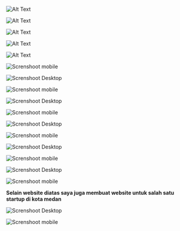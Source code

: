 ![Alt Text](https://lh3.googleusercontent.com/pw/ABLVV84IEWqMN-xS12M_nal5K5vaNb4oQwQWqTOTo5sMGP6w91OStmHRpKoH9yQpb4aX9kGDtFKDjf_0sVkrAMxJWyH6FOZkR08hQwI8wZu0qnJNgXDQsppI9eQFz3LO7Bfx0Al033hIK73X8IVzq8sHUnBiNaLS0HpYJC0hg8I1OqGyIPlFwmXWU6G5LPPasBELsfdIr9VNMj3crZNkREGOW7DP7u-BdoaTayB4F7FWXsoN6J0RGH7MnHOtlXa3G6R7yITxPtQCCskAp8EedxDs8Ja3kTwE5q2W6MTNyyGp82L7kopJOgYMKCJ8EuCrkMMibbaIrMnds4E7iPnqKhGXSRNqIVM6PlxvQfUEzS1ASYSNIs42KaBWqYRBMx4gUS0iQkYty73v8jY3RlccLHJB3wrNQdLjU6kgRUfuKAb907tkCnl0VWyV86PehEyW4L6hoNhsS6UdyjLqso3WZwq0K1sPOsfQ-5njUiXlLTbs3onnmQ7NbfnUugiNQZRwMDfma9OryZOhUcsrWnmAAqWPqdKIffmU0oEmUQdXyfl_kbYyaDGHQ_PLvoVH81LJTx1AXdTGQixV2tC5m9GrE-kQaps8Z0EqFrgHwQuRAqtrs-KfarH8y9Pyv2tv9183gjdzd7p_gcAoCd_DE-dRX-mFZCksvve0DmVOdBtEbaNiU780Pr5ByeRchDsh4M7S5BhxKEV2TPXpoqY347tI2R8TrcgpDgms88zGtw8G81Pk_Dczc0c-f5t606Ey91Q8mgSzI4c515R4L8URC26FctWorTnDr1o8uDo80gMoZ0276UWp0O4IVJScjkM58fcwocDDvCV0wOcF78dr1xaIaFV4Vgqjl4JtXF-BSOi_y47k-OL_OlpA4pGqIip1rC1k3GQSAm0=w1466-h842-s-no-gm?authuser=0)

![Alt Text](https://lh3.googleusercontent.com/pw/ABLVV84QHfTTO4TNqQhMFH2GMF3W6X6RFyFaD9yKMVPYP0joMCwDwZtupsZN1XVT65nS9tT9eWC2rjom-R6euOYbaJASxfo_pkz-FxNCbWKHGB839hRXk97EkY_OgGsAW4yO6UnVpqLu3jfdC_s_Gk-PXrAQ9J5Ejjka3aSC05V6gIsJnYhKTD7IUVxRIW4DqNRMkdmosTev73FPKIF9UvQXxjxnIkrtFDxkCz_tCGcTiF3EcMNn62yAdsJnnQ_BWVyZTWTODB05fYeDUvLSlFsDLg2RTpA-Gkhm2gvDAaHIf8eruamjpwzbM8q4jTGDim86P1g7_1lEMCHs8KVqJ8Y3LtQFgI8Lf0Dc0RDVfG9umkkDWxfEKSMEnDHzVyqWdYH75CvmQQj9g9r8G1fg7YI8RJbAm4H0SJrJQKLRqccqvvcFaKmxqEg_yfp3K9W2j8PHzesk5P8lAn_e_0nYZQS3vDluaLAwFf0yP2K-OUbQnPq7stNnELlEZTLJvwwa4J4KTQ0HXlCEHQT4sH9MZ7Mw3lCnrj3FEG1SqP7wUnlI_j5elD0JDA-z6gdeDuCmi8K-Auoy4Nnru5FcB-0JM4MCAgTYZJugq1fORf4dQUBfu3rJH0gsEq8C_OI4vBTL58t7lHk7MK7l8vFWjYaG4MTqtH3S3BrUcNsm6NqHM4yuW4W9qACfcDppogJmGPEM7V_XIAZCtUu0bUHJgnFwA5uMY_sjlUHkrl1wIFFBImf7htAaEo1xmlcAEsA4bop2UYCk6tI0NUMPquefzEHf3q-Mo8COkqQb0YlLBMrLZE4l1cGsucpSshaevKrwitiAhdIkhP7uvfqPqPli-CEyqqFFcx90uTVlVY_wjrV_Hons2YTmI4_g2fp0p94eL2Nh7Jynv0k=w468-h944-s-no-gm?authuser=0)


![Alt Text](https://lh3.googleusercontent.com/pw/ABLVV85wmAZQqvdjOesuqTzY4QTxrMkJLqwBz6NWDkRIAwSMTGdpD1EWSVkH9tp6hkRwPTzs11WdWv7KqV_hfAsKQ-lipU4gAT9X_tTNZ9oYFXEEgHR6_-BKBqHPB3HXRikf_8-swGdZD1k6FybBI8EdO6lpdoaEqpRBQK7bYDC7jEtEOtD8CJzkTCdMD4MVTS8o42KTx1EiU3DltbQfTxkAYozsMQJrMxdDM67BHP-7Vyo_geLp4NcVOkazFV-inI4lNveX-4QWHcIsFuc2F6bZe4X5ZGg1hFaQ2_VkAsIYPARcGZafEZ7QKqFnxH2RrnhW1xc7-7BueLu7SdKIgCFl-yY5g2lIHehS-K8q17MeM-1GYJiZYFicPFo7VWPVh4KbhNRtvO-vof4A6KTDJc__V5GxNxTkC1IXT9Rhk847tA165Jq5c4o3bYSLDqJ-5w-hWYmjAnCuzyKHFHNaMZ6QCdP_kPD457aglDOCAcPaThHS0QhU2UJVHEeiPT6SsxAEVnllhWrWoyykglRNGkSx2gzq2b9r1xbc3FLNgSRQYPV4GIonH4Nckkj2Kv9D0mo9QpTbBFZf6QT2-hGXW_o8dm5o54KQYoSXEOURwEi6K0isECLRk9BdBahBZPt19lkJW87qYqcAUYV0G10dBrAIf8TKnDAUz_4GBlBiqILGfMA9uxMAJ9bF85AS7YO8R4dpa4asSZJ7Yu305YzDcjZVkTPvRh_VILy7TSuAWgGnJfOEk-SmjFkSOIUbydOfFAaal7ey9pC9jvCCt16qCImXfGhqX1hHXCMwNysxkMGEZVvstRaQYcIn-idYSWSw-wKEmGAcTZ35ExaWp1mXHXWEX3UwtsTfiLPLp9EKUK0eUduhA79SbyWm5jKjJ-d7981YYVQ=w1466-h842-s-no-gm?authuser=0)


![Alt Text](https://lh3.googleusercontent.com/pw/ABLVV87ccCQd5lyWqrzm4K5an2U6UPxaL-ylYC0BOZgZ8F5ytnX609VUs2604Yx3KdaM8j9Tw7JaFbfVj3YGjEYUH9oXqhchrEsubZIihoPU_ZolTBfS02HequOqoscBGEhnZs02T57jHxN0H9Yy6JrtzzBGxFZU4o-XGcu450YG-qqn0jFE4B9XxaK5ULVuyW-W8w9W-w2apuwz8AtC5l9_85SvQmqxsA61lX0k5lJjPlUEgWSRQKvE67xfAiyNX5NoDpIhQvPuByeq24nHXNmbooWQqRwpPL_zORqUZsein0-aC09T5e-pKXzyWqMjD1guijDC3mcTf130koW0p1MI39vlx9UQRSaZdLkDrTfZGTKwahPb5mg8nW5Q4kDT8siTfYKXYor0RSe4QhXfOuPIj7NJ7OJVIO9i329W6RToHj0X07gQhIusLHhaELcVBmMNxObnefyXhXnkvbWkknBEUjGR_2Tjqj8ED-J8SG5zJzWxI8nT1kqLHfrxrTbcaLh7z7HA9KkrmNtIoXk9a9chEw3mODR427PjMKVsS5sxMvFry6fr_SHIfr_TpYzi3C-lSRw_SVRNWoVMUMlQKO4an0EvvoRNR89Qwi6-U3osFnm6nltjvHE4K5xUayiZuSTW4rLLN5TOQ5Q2-5Vk3HXuu7fee0P3YXX6t38aOuAjmVrdTfIqPqSv-ZjUV_pEOiDwlv3Jz4h1Ah-yUc1evktYwui0Q1mgCJ7DuyS3M7Dt33csLR6lwbdnnVVKB2zC248RBCwA7Tp0pkpaA3WzywhUu_vqSp8B53Rqu9x6jXXE9eNhrmWKqgLRgFEL-QFz5nUkxd_3tmG8ZRCXWUaJRSLberYVQzb33lK3YWDroP8hQTidl8K366HUavB54pYT9VRezBs=w468-h944-s-no-gm?authuser=0)


![Alt Text](https://lh3.googleusercontent.com/pw/ABLVV84xsi-Bg0m7QbO-d2nl9Ok90P6wu5rDcqgxRaKA-seuv601osRR3juzeaPLCVKfCGH7PhTR5Qe0PcpGPhFFB_9tPlqHjzafY4gZL6bAA3qfuh_vIvvE03QsN80RgIGnfyytv1zbajmP1TRoEMiCQCFM7ZWUXGrebif2eoT_RrCKQCDLzS1q4PtlNq5feCpRqwqFbdWVm2q-T_MDqpFlZmyONX1zq1tkibLzvyRcONfM_sRv56O3QISb8YF2F6nYMFHjKX-LbqfR31Ms5GT5i_en3hFCBhW9DdX57Tp7ObPwZNiuZzYVxwypUDFhqnFiFQQx-bTsR3SOL94NXmOX7MXCFkn1zlmOEtzxL2jqsrLhoy9Wan86YjN-yOA5zU_My_kGVCIJt0BFB-DljmeLJDVmZ6ujyJlv08KhZpNnlmytRz-cR7VArgzYR7g8qN1F_kakLZcno19HyuFmkgOFJsgt2UVJHl0QvB8RpKsP2HWHuvHerSFJ8UruTrjg0Gsg_OyGYRNON_N2Lc7ki9ZCl3dN5kg7QROI4pI96A1Bg3eVjYec0cM-HSpM3ZdPbuXGqpr1apAb4zioP-EktJJKfsrDYh045pXRm00H05sAVmRyDFDW96eKQLpr60ruoLdFFwvAljA3r62-xo3vNw--030xmHsq6r-LermAcPRU6zOYg61tb0EBREew4p5Uo7Fw29Hd9PpYrVdUoHnwKn6urunvCMv_28NFJfBtAWPz0yWOIiReMZmzbcwra3D_pq5rqemvTiOHZxKTyUl8-R5mOGGOFSCS3rHqVmE0gmaoWAMZfQCyH0Ojk_6LcuPNu3994TaxE6SSB4V8X12TK6UIwiLthJ7sswjD-JppYNo6wz4Nr2D1tUCiqy2eB4N_ezUaIuM=w1466-h842-s-no-gm?authuser=0)


![Screnshoot mobile](https://lh3.googleusercontent.com/pw/ABLVV84oU7u9ZafYBOU6Aa8bEsbZ3I5ewRzsX5NaVchSlfoQ37wVL046KF32udXbaXY8bmmAM1LNka786PcCit7og_v3NtCXyrUgJMedeTnIWKflJ89lTt78PydoSjSNXX2cevd8vrFIdtVE0hbU0RMbE5I3lrlHF1lHS1tnZFeQSaQFXhNCqswQ9yuPReWa7Htdr0ye9XwiY3IniWhUUlCGN6kC40oIjHq3Y_R4JQOPObpJjokvs7zo6fE1Iar-1crHj19iyvuufCeYqQ5kS9slDsCh8IZDAfo9bssummHU7GXOcl_Tpv9vIeXQYLbSIydi4DzoQOKbA24LsZVf8Afvf_0tm-dub-2hXwwC3gsu2ozaqn-HV6QRtX7hWpyYCKpVlTMC4O8TcZBUHRdpWTEwVltReD3TSRxJmsj-UAQRBKTTDSa63CekKTrj8CrtTaK1CQEKBFxcqNXHWuDIAQHW4piObEGVRyJqfhbWFz2W2LD0dgXnSbJoKhitjJxUJTQAq5WmLZEHzNY0zHEdOr0mlFz0G6Q2WECsF0D9CYnWyoIUN5iV9rGQRbqncoTxy--WBbOvNfuGbiEOcuIrfe5CnDRDOQ-wblz0YrTTSI6Hav4b2usOpW6-J-XB1hhlnebKzSIqbJwvJXK6P_q0oR-IiTLjYeeZtCdDP-DYVfLEx7oyjVR8wt3UZ4Q92tPly07SuhA5MaxaQOVSN0ZyWyF1ZPjwJ-EFUkGugRlhGIbzqelRvRvT5kPlPga6X4h3O5qMTmcpvMQp2h80g7udCsNr7intd4cj8guMxRAjQkm2lGqEYF4n_iehrzAv2-JWxsEyPlBBweyXkwZ0ZHDeQsZUIzNtzqbpikxtfwZ8moqqRvrJLqV9LQTkcCVv71FvcUV6T9g=w468-h944-s-no-gm?authuser=0)


![Screnshoot Desktop](https://lh3.googleusercontent.com/pw/ABLVV84bqnJbIh-o3dOcAAn8UsQND01prYCwLF7G62KiW3FFruvlFwIF3LaeDMbVldvtdYnJndNikSXXPGMbR1L78rX94DA0YsmaaVJXO09EQmwEzH0K8vDPDzmVLfjR-AAvMuHtAeYqteOeUMqbbNhUTBYtcvCI42INWrrGJdpFOQOLKMVwWHYHZf1zP5UA4OSkWiSW7u83Vw0pAi4ibbbvGMP2CByAoZkw4pDGLVaVsbHrto2LzceqigFnTHIYQt3hTLPsQY-REiLCf-RjU17lFUIkqxREuD7DV4wxbZ-QPAEepBKY3YBMl5qS6M1Sq7dwxMQu8Wni0donZuhVf-jlRUaIOF9Df1LdWQ85qR4d_cIY4u81Ye84fGaYG92stubnGAspEJ_K_uByWBR81l267imuaGd3d4IGj21cNS5DhRjII7NR1gTR1xZs8mrNxVcIQRTb6aq_wLoPHsQEKpLWbEUXrhLSzxgYMkNpb6u6nxJ5L2OAotbAu44xpLj1oZhIvA5Ajzo1UezxyJNH2JA7yCICEzbbBCb3AtZGCv7y6PrUdcuFtuypzTXhWIHb9CdpLVl-jjIyJEdcX_dEvEHtnLbirXah3vlPxVENah7HRuVYkPFRmspnu8Grw8zV392v18FssKlx985TbABQsjWXS2DrUE8_RnUOrBzyNs08BWKevpHayPrmEAjOnE2Cff4et2J6IsML09KDQkzX1DmmZy9Ru6PYuecsZRvSK3bQRod8VhyfZRPjDQ-7K2VoQi11WOjJM57MEtJqr7EfVGE1EBBsA2zt_d9qZxRExS7SK41RXW4ihzP6UbJPje-qhcIsaUNVi289owNjEToFpCglv5KdXurYl0Ac6AVxgslTAd9g7RkWfEwfLxWsOXmunH1HSu4=w1466-h842-s-no-gm?authuser=0)


![Screnshoot mobile](https://lh3.googleusercontent.com/pw/ABLVV84AzujppO9XxuooCX8sfnA3yBHwALgPJEdqSZTeX3HyF3T2eIw-WYZKaLtv7mLKZ0Fka3xhc5oAeC7az5h98_szA4KE8fD4so-4W9bbvW1hSY2WE2QXZthPcrIaxgnB8JN6PQkDSRhKIs7FCduI3ZLqU_9cCcWlnNQuhwHOM4CIFJzP_EVAJxTD38xK3wAodKMcrtXJdM6l1ZOY3Tx3TxBd1WFv7QUUZSOJLI1in1RvwR1-KoKzDc3uZcpxdwoIhKtOea050XKVRbe8bypO91wIcGPKr2WAKOp8KwRVTiyZ8Iq-hNBMTbcIV3zqoro5glGXkztevqTNCLJxGCq-QkldswrHyvcIm4JxjGTA8AqJtMB_qiMEyEGQNi1XS0YCL5NxFceq2j2ZiFdO__gNMYRMTjGEkKZLF9u1lDGZb9q2hTqY_Q824D3NM0ctj7IjvhFYOT9j7eTidAyhosCNzK5jZlspGhBG5Y7hcjBigjgvlW7_VHo-OI1dNZGvqmHmIZ9FmcLBnSiGck4-Smx2765ZSOupW0rOsKchAxvnkepOyAZlFCFjfPVnczZevhWwl5Xe4g3r5NGmy408nloy_tfEkX_HkxiaO9k2F8cHSVxWMmZt0tvJiaXMTjKggdMnFzPerq2syseeii0ZG9u0MxTOfUXdoNA-BV3fCYjZXO3SAxzEtBcCGXKtagq5XH3mroN4f3iVAqB96xGwAotwwdwSZk-xb9qfiKTendBBzXX6SGMWLNlXltUyBDI6XpGv9qksrz-Cu-PkT36nX2B1sHPkbvBfLFAfuOpBr3Ws02MqAg1EVjHWG4Twd7e6r5-6J_-fE6TlC5Kh8CXfC1pIb1er12tzEjR6DywViCPZr8H6xn6ItlWCtYSmKgFcZjcd_f8=w468-h944-s-no-gm?authuser=0)



![Screnshoot Desktop](https://lh3.googleusercontent.com/pw/ABLVV86i25o_qV3b6FVsiXcreZeY7NjRJc0TWVjcUxCOI7mzIApnxxatp4Pgz-uKjsVvY_b_-SdaRpcqtQwW0Mu2obnHntym73davkvex4acJiOfFi3gBAOm9znYgiwztXNWhyGbhvEhHszGPlxsH86cfBfEF176Xkq480WgZbLv-rto_zUdX1HSTuXXz200sUmVYcJ3tPaz-OveMuJiIqvQOC3OYYunuL9gfvaf-JnNMpbVCxvt-6Lqb4sV7i48h_jGSimA3mB7sdVH8H4T-isrLue25A0Q6GkOnO7l1YHkEEEJtfzqpwyXkrxxsj2QSd35Zaped24-VqrD-11as03imRFf0Tz8Xgeh_ddwlVTMH7oUjC2BmiqaQcQ30ca8r2h5I13hbpNCbFTvhvxWQH5yaBnVsdsGM99F_WQq3IVRRkG_bs2rNE1u8ai1gDvimM1qYp2LaDzl13b3Ot5Vm5012iQYwn78Jgbnu9D3TYSMezOc7kXpfQdIQbrC-seOz8LAlO3U-7YkQ9YQWkBTaEaD-1eWRY7L7Bdgmco1MfwMJHLF_3_KcIJfdAXpwtqOnY5Maug3SysWrHU1RQSqunDYlWm72wT042R4zw2OL2nx1crHotZ9Tt4ZsghF2vQsblqp8Qyf_JVsUonpfnRSlJBRlk0qaT0R1PUWZw6_ANE0GlfTX6WpKAEyEdQH2FcAYmXHgHMyPHO9XDgULXdlq7_KX2kqpHMvXsuBaxurKuaIQ17TzplJEscgdz4Xkhzug-kkWBnncDYXXISEHwVoiJGdgoyvoCzXzyXqtdxcerrNWfrkaVVy1DbCoC3A75f5Q6237TWD2JGLMKkMEjHEAC9xGGFeSO1o23Sfy6QYHlVTkLXslEd4tdKd0jDIfL9ZM8UWcWs=w1466-h842-s-no-gm?authuser=0)


![Screnshoot mobile](https://lh3.googleusercontent.com/pw/ABLVV87ScoRP3b3UuZcTuIdY7qvl1g9EYIKU0LTHo2WSx_zX9jPgHJ-GlmKyHW3B2IURgLa5wx-t4kKSsxMttcElA0_h0tXYVR2oXYZBmtS4E44dTVgEjeuDSRWcXG8SbbyPDhY2wHV_ibXlk6-jhJ3_Bps1JDy6VUsqLKb2ur2JgNlMkGuOGP5g0KNcEPSX72PICHjaUH1cxL2MTnGMUX6hVrTtO7r2IR92PrNjoSfSLRf1A1AP2gg-wMtkUDghHC9B-pUg5DrWOoKiXMd35lyRQ1ikQsoSNrcUV6jmwsFmlots0K0qc1mCKjI1YT1YdTgybZxMpIx4yWO7ImvydevxZJICaX-aHmlJQvw3kmtkkAWwi3-lv0J9OX-YQekL4s669GBRiwj_ECmMu771_i24HKkn0CaSxCGUVOLiGKsuZzVIHGBw5OwKY-pc7PsJte-gQ8LvL1IhzEn6BqfyT4De1dedlCsguUTkaTL8NbL9lZAUsVX0TXcERa8XHgb-AtbbSIWrecHq8UQv53JL4L5Uja-C9vnnMWXaHf_MQ3H0kU7B6NEvOieRXKRq6y3JKhviy3y4euANf2zQLoCHvm0Wh_KpQA8CB2SJU81ZSH5DL8gdBsIxbyDSUf7Tpc-2XU75AmgihsR-uYBLhDgrAz74lSrO3gxd2E6uL5FS8_XGnG5jbqt3ZduFLws6Bh9Gn5XZF3hNg0FEdx_1u7yos-zOwQta8E_BG9tWe4bU-Lcox8r8gaC1vQkx82MFrQTDgHqDOlY1f8Y2fZbsb_2f9G20OhM3XajKkn2Ttts1v7HjKDnCMBuqhx0_oqRawXfiDpsO1MC2X2shIbZKY9jZ5rQKgfOX8HDW95atWLMr7zoM_hGJwMD4cRpTs_9dz4dnCiIjZ4s=w468-h944-s-no-gm?authuser=0)



![Screnshoot Desktop](https://lh3.googleusercontent.com/pw/ABLVV86mJAz1nBx6egLZn5ONmh33bvTX7ccBu5iRVFJ8g7br5nYkJGb1xZwjO9OBovAff59goxi7XMMORGq-hRKCUumHOQLCTRkNVGczxPoKAgXKB_4m6LDnwQxau-BkxUJ-zdqkAbX_sHnkFxqmsdiPRcQv1Zc9ysF2Wlc68xc712f6hWlE6Tw38U6vz2cZ79w-RHJ0XNvzb5BOuyxU3ZonY0YZOoR9gfW90WhaWpcKl1TydjObl8Qms1Q21hdaVROWQrBcXa8nTbg6l6P8y0JVJVp5OniLYrKpRQ5iy8LHydXtOwE5ymR6ZIx1SJBqq1IIOX2GNWQJ6jhOy-oJ2445TIJXqbR0XCnUjr5nC3Sd0M8TAIMtZIHiMznnMqKtBfGX0jd4Yowk2kBAHrpXgaZLPdKyrsOX9Tr-b3ikurZ_oB4IfuV6P0bxxhpgz6_JwIC4pQzwAWawFCYLaUjkTewVWsqLKmZ9qXuF0JiYWObEFivdErYLrkMDujMSYBaKVJgmu2ZZH1-T9Nb8OBvDb_4VNNWfxrbVFNberunnfdIb2wX18q7yUSw5VJvmMj6de-kd93Yp2xgjGiUPK-OZQaSiPN0Dngdg161fCcmWp2uAXQjFBi7hHTPCQmUUdWLQRZ1Prh2aA-qrgrl5ZEQ1m8E49axPuz5ziUu40HQvBK2HRmC_Gx6ZCKNXDffYCQbWORo6yQ7jPzw7Hh2zmtTyORorFiARceqjdw3VJFL8L3dRlbYe8eryDjloOKcdAkg8T9Bt_K8oGWDHp7dqhr_uNOtwkZI1TRXQy3QeBENbC3Lci1x7z_vzdWgicXNTg2P9Nz8DbLn4Bj4h2P8LMmZRojLANQfpieuhFKzBsOa7t6LZzuGpE0yiVh6LdvtLBvT30_NxZs0=w1466-h842-s-no-gm?authuser=0)



![Screnshoot mobile](https://lh3.googleusercontent.com/pw/ABLVV87h628NGNg7b7Gabvv4XdLqbvljVVO4Fr8c2ge5Q35ts_1jIm-b9SkcMilYpOlUrJzcZwyvIf97_Ps5EFGfHE_NrPCRAmkSU7n-vc_0udH6ekq51BLpqbwSlO0jQqKumzpmASlzrW_f9KpkIRyy6LvLAZk3XqBKgrUnenlpvQbUGWUXy6C6sKHJDHNZ28zXNMmOkOrB201_OXEvRX7QYnyWunKjuhqeczxIuYqb4DNNIxrMvYu3qvrtE0-7mbnV94OiuS0rrXw5G0023CIdJEzCquxmzd8dZH1um61MrvBY6hmZzYPNA8RF6qvn-Lr7XJ7XNXoPgyTH3lsPm0owg7k3wNUXDkwhBbr0MvGBCpR-FN8HeHL7hzR0QgEZs4ULu73KCKbLbp7PTtvdxb0K8YgHTXlh0eol0YQfRBjx7aRNvgROoFwwP-WdEswkfRXNKAIckk88zCbWqlwBFW8gPTAot2jGkuiVHrI_tkug2mI8Jouq5CTFblfJKXFoBPBC-wVq-z69OimoA-bbYiYRYrePpXS2h5T9OTFOBy5w8JbMF8utppiIWjy0m6Y8n3nzNEoe2onw6m3zKzAXMsVpoIDmSScT35Vf6R1YQ4g848rYW4NOFYyMZlwgaJgcZY4QFUAXvff59alCv6J2YJaHs1Qqh19XPEas57O0BoyARbCgCZknEcqT1e0a9-ZhUKC5wzLQ4-c_IqQdq82Trw37DS3L8Fvd_-PW6AQSNhFe3Y4B6j0w6toHEzruj6mvplAN2IgBH1hy_KANWszMwbG5uNO-h40YolX6BttuLyB9MgH4eUH0SboMm0jXjWTkf09ljfrSinEW2SxWoY8ka2WyFquJNMieSgn6YsKz743aUPe3SEpTazUsLfJXy1axqQBZLYE=w468-h944-s-no-gm?authuser=0)


![Screnshoot Desktop](https://lh3.googleusercontent.com/pw/ABLVV85uJk8iPnR0zaZADJto2g4p0hfGb19QorXik3IeAxkvrTrNDyr9-HnlHeNKa-YXa6h-6jAiydOr-kXuA7SOFJVm435xq6YjMcesHBG1Gd2iXXRNdT74GN6USw5Vzp81iClpYmDtIQ1iaObTq1ZPR2PZnIoQaphHMi94Khz_rS6DXRe3HDErtBqvc4ljCzg7ZjevvGbuXqjj-aVUBtqg-LyQUp58mngmM9u0uEQhtsQK1ZXtfSjvqGniuIPeVm3OXc1S5lKiitkPdZv1AdjD4tMoDvU_cJyR9rdg5MgBpNnWA_hGIbOOgLsF1DtmPGJHF3HQ9f7s88p1ggsQ2yBvlkSL1xfVJ3yOLvZuk9oJBpsXl3J_9CqDT54Y2wD_SQXI8s8UU8zZ0UOkW41_nL0IX1UgH3dt4nUT0-jlGZD68RX8fQ0oymJSkNIr1kYqN3d0LkaGV_1QnWK0DkFAra63tC5aNMqbtV69XQmrKne9r75ObAXpGJO4Zkk1TmNJ0g19wRQpNAJsCTVk0GssG1tHrgV9wN5W7tnff25LyJgsizzAdho9IGHKM6ZnB8DAkFGaq71_bUJO2PpI5VvcoVEJ4p5JK-CboGH_tLOVajJKi2Y-Xsrp7K9JFafErqAJl9RM8ORRruJeFfVLHCczarbgeW3wRzvKWCAuX65C764KKfQqjO7IAJNxm4qEvtKaDZAqJOYMP3FH49AGtHwRuTB-m5_pHzL-wUcW6D0K4OI8WiklEy_hTO_sqdZEpEIBLKISzfv27ahVp-FSn-v38R5DERIVlUWrmZVsIkrEK7oCqKvtwTMAsj6bV95l4zlqm8OI1H0iv4rhqUMBuAWuGELPvu9hp8PGdp_oB1VmR8WcEaNvkeeU7rUrnq5DvVeYBomE_IM=w1466-h842-s-no-gm?authuser=0)


![Screnshoot mobile](https://lh3.googleusercontent.com/pw/ABLVV854wH8v3N7zILhinj-KFN1mC-ZOM-BH5qZZ80MkNT-8fGaUX_GhXWXMohGPlST0aCnhuZsW4bELks-SLKhDmnJa8nc8f_Rh4tD_ofa6ok4d_LA5_Ov3iTmwIYs_p955mH4LRrrmMeqnc_wPEgBnDD84xDcYdYFlIl9LJ9sDeZQD_Zgi6m0nTULJBYJEEQa_rxZnEB_OMsY6Yh4l2Azml4geesqtRjpfHNrSjfVqQ-xaD4BZ_5Ed8vLeMmS61YKTaxeyNbsFVpNSC3CtskpU6AeG_9P9rpdTBI6ti9AmtWx-8nSl9bsF1-9_RDqqxRB30bEEX9Rc3v2eHIal1oCojPUJxRFG4lh2Oix0N15D89ulD3qrvl21TXtbEuN94wCfsQcKcrKPTLlBgVdMv62wiKpgwhyO2dthxb9kB7Z8dzhb_WJH3EK0fxMX57ybYjJrPCB_Jy1wEga7QnSv8jx3ejys2JILWcv9uFTKvrNnZOwtkrBzcqmM7u-3ZDKl_sq6C8fYHDNry_WmGP7ScwuqPaX2_fdG-E81zkJCdjsCKGMv6ySsb512Fo2o0JP7cadfWgxxV5Tg97R_ER93Bs5ZXMOobhWSjjMSQV2ptMmu226uM_55PGHo-VXeZqCwAMJe9kRact0w3wxNr9GKPX39i1EpJw_W9I2QbNPiZ-i_JHAcOqFp4i_c7N2O4VbP_0gYrtcgvBaL0Cr6t1xxkcChIEg8Lyv68M3TUa7qKbpmf-3b-MvXJmilMHC-A_PGqIcl_-6MyuF4KgF34Ufi0ruuHcPhromnWp7WC8Css0K08ldgGl8vmLfbgQdEhRqef0zbKj3u-ZwaL4m3aklRikhT_1KcWhEP_DNn7sCWT1nV4mKEfdBbOGPUuUJHdWohZV_nLKQ=w468-h944-s-no-gm?authuser=0)


![Screnshoot Desktop](https://lh3.googleusercontent.com/pw/ABLVV87qf2ZUflth0Z2pE11FDhbQHsbctuv0PlA2Zl9ZccLKNvvQgAGwCihvvBSacytHknM1z5xSrp0LwtfaP_tM3_WdJ2y0EZeB7shx97JjS0tqFhfaxiE8OVwmnI4pO9DB5RmDgL6nWhoPZ2Z1z6htgKJVQL2dSNvzA1qJ2ZfxGhurqachw-ReYEdHEfPov9XxfExlZMSwJvYdsqxtiZNth8Byt42b2bJuyGvRtqGxJ-ldbsSzSXjr3iRgUg7ytL_7fKyep8OFiv78KIC6ZoMDJgpNhdd35I7jic6H_cLlSSgbA2BPThoKzTPSBR3S7I4Fl4wnYbw3lSMroLI4o8UjZRH_61UmqdJyvNdF6dg-fK08O6Ef7-A8JyQKEhCg_x-xkZolaTmA2UV6d0NgHo2jwY035CUWzUBlOyll3P200uxSyzjm3uA4nwYQEadFtKaarXNtSpH3fpfj96_4FKDLT5e3B8TnMwZwgF0zW5uSwDdmf9D15PEjxKMBuoq3e1nIa3gVIIZwEGwAnU18Opy5dcrf5OD71wuTJeGfzZSeFKsYcjZqW3BnOHt59wTWdWweTKVBYmv68jbT2mdX-vOZ1bMBNXGwHvuACqz8CF3YCct5nptWtv0xV-F6t46ujj4QRYcFJtdZQmsGfrLdFhTZk_5KYuBV3zGnz4RJ2LN2ZXsbe4Et5CXtFnbfZ6dyLUpOKLVFggw-2MAAAb4F1lthqdy8cteOngyxodxUnU0WrsFHynpSUMjRlO4gfy78IzAwKz8UR4jbphK-Mhk_QtGiPDOfAe4p4z1yHVl7aVfacgx9GL_sBZG1acRYbVv_2XGe2f_XARHdfvgS2yNKqa-2qaTQvoqb9VimYgpTmuwXXfvb0pm0OvSBdb2fwkFKdLd0XEg=w1466-h842-s-no-gm?authuser=0)


![Screnshoot mobile](https://lh3.googleusercontent.com/pw/ABLVV85sUEYQaCvfZ9Wr647OHZnf8X7QamolNPYg0tzFTkQfe-7hTb1sB8MTWMrFf--qGrX13dnMOISxGWxdzVWr_6O0AMAp1A-HaGdoffkOEJH5Os4jdI652As6q0VZ6ZV2qnYN7-dWSxZAANUkY3ytfeAMrm85FWb-uqOmXKLpSnXAzXsA92yoTfdMNPyHVsdAl3ERGAClfW-3HvKOXjHyTKjm2AsXGhU3g8ThXrEMpQAZ8fm0yfqLtyR6uCauUbhAGKCI_K-ajLVaZ5aAFPAsH7QUk1TI1GUX3AQj8jOfUTzigtaa6tmKnIC0glsNMc-8Z5cfU47dUagD-DjaGVr3ZTYgb1QpxHhCfg6JU33D8LeE0RVKpYcLDN5-cjkQSMMLUlxwaSueONIqzUTcfXYp-2UOdYbCBRo62p5HYkSlP-MK2_mSnd1ijZrfEn6zwRDx6aDehh08RTMPOhUTKKorNhUotQO05nYsip1LOgZ1c6dgecA1yvNIHjE9ukefhXNZj5DJ30bYCBZezV9LqD3hPdEVdOM4NeHopKQH4az3tLBZ4NUh5SIIbT9cOdQXX2ECNL1M7WxEZT4Nd11Ieqzcdh_tgLeRCJCdayzCgq9d9X4JbHRtPoPi9Ka8AFbALBPUk6VT7eeoE2gnZZ7Kv0YyTagt9CDYLujRRNXpDHUG0b3cNXWjNimCYKZSq57-9RZRj-ThzqeTNAYX5gupNELZZXR7qA6SPHrqEN3V5DL8DXNPEMo9yOoD8CS10uN4d9YoxmjFQslPVd2nL4nSTVUX82qSrGOwuCVndO8oVSG5-YSMDiePl0QVTPQfnsVo5FunIozn2L6WZjuiUNV7D6CqzQ4wKVZ9IlYM4Ou7d0kXuWFkZJx5sHrlYZO8ZHejVZE--1s=w468-h944-s-no-gm?authuser=0)





**Selain website diatas saya juga membuat website untuk salah satu startup di kota medan**


![Screnshoot Desktop](https://lh3.googleusercontent.com/pw/ABLVV86w4wcfZlEFGoZzXVtMiwNYvZF8aczHx_h3zgUHTQBKOz2j55bzOuEBJc-mg_8dcOMv6H4N-AT0alyrvl75rEJPvzwDKJLFCwxfZQiykRo8MoXCKR1Ind-b4hENxZBoKZrE8TrHw81MosidQDIOPQmFatauppruVhC85CF2_WdPK3-R4DMMPdrgNNtFRYmeMld9lAHciBCDldSvnplH_AIiHWxvLLmhKX4lV9fre-EVKBICmPOWXMX5p2iJpGVNRn1_95m8n_cUIPaLkFQqEk7Xvf125HqZDmdzuYxaCNeyTeLSqEQ4smPQ0FhyJspCFMb0c0Dco5eYYgR4-GJYize_oEpYxf2MHrGncF_p7eCCHXpmNiJQHX0jfbcVylPrzMIooZS4DzfR3SiLiS2_NDQ-lWT2el9FAm57SwRuq4TruOgGiI_KICYDKF3FQkQGNO1GSxyWbuMKD55lBel604LeGuaRbt8N4C6pBC40g-m6NOkcplB3JVgNwoVviUfLcqHLLR6e1OfIy443Ye0whE8TaVAHba3Ki2xwFOtqn5L5NJGgfKMB0iCwjw_R9BMbP7chr4tivsKyGkHQHHW19sIpuMpnuiA4OlZU_kCnhiTGqL0gE5ENDJXBuSJnbUshBCarHL4n8mLcmAzNCZUX8Tm2CQ_tVmUZvyHE3cI4YQIWOWGq_BTSYP9gHlINfBllXw69KBn_H7Lr_eqTtGSY9WOhrJ8bIAVe0Z_Po-mPiLbgHvZyOz-tOzTgiBSW1qZMuwQjPa4s4FiBQ0UshD8f8SgBNmxQUsZsqY76SZKpr1T1OToFpwHlMtCpSiE0PigV8KvxXrqJxjEzAnei1yt3iyMczGz7fG9rqI0Vz5cGK5ynBExX84OVGn5jEci4erQO3XE=w1466-h842-s-no-gm?authuser=0)


![Screnshoot mobile](https://lh3.googleusercontent.com/pw/ABLVV85bIdofn2zG5ih1NuLlOSMMzON67nQO227PlxKLlTirt2b9vwNa29rtiDywttNShWqAux86waFb1hOhu-srIWoBkhtoNQuW71fZf399TS_Vo5WkaCLt4HXJR1m4Frh7qyRRhAinbPkyjAH7cZ0ZXnK58TFHsnZaaGiwlKsI920TM4_eBxwZV1nbfVJUf-KiVRJI474_GMNCBFaHZAi1Y8UataibhZIvrIuWwVQ8N0YDj8MJoqdsLPVuF4yCcDGv5ahHLz11d2j-CcKujtkLtLsv1M2zkCgam2QumRF89zEmEtYoQCw-3Y6_g7iC3w9Sr6Ws029aeFIh6bCfdIow150iRpklsOjzC56SaAsTmIX72OwndAJdZ83ElY-gG-D3-pPd0ZjBFLJbEOoK9nLh_LDqihtj-r0SoeLrGW8W3bEpHOJj4TYJF8zCsDVXfnpY57A7fVazIz0_Q6Q4IRPb0Eg_6D_lDmkHXRBrEx5T35dXA2us4dHq43PzB4B7qwnNsbZNKRBpJwpvEstArf8S2B4eWJvpO45zsb0ZZunhFZ5fGtvMTX59OQspAIem8HI4B2Ovo-gV0Bkq1mKCsX9U1KiCjsesXDO_O5rYHxoI05sB3DO-FkKCPYmpe1C8D-Z0UInaRqJcilzU7KMDdqIT68y-MPNAC1QC60fBF2Z5sIjOGpo087KyShUdYi_2vqLekYrxpj0P8fIFwcckF81tEs3XwyhisLoB9Ilyhbk6S57idkCEViCaCMMzYxVKR2i5hWzbE5z0eugUR6rBj2vB_dmY00vA_7mz4LN0BlbSNxntT2itgYldu7Jy-WjpSRas4wLNaT1wZZ4NlSmheiuYYMsMV4g9po5XXhLsWO9B3nMfMVZWivQL3P6DIMCxthfqT5U=w425-h863-s-no-gm?authuser=0)
